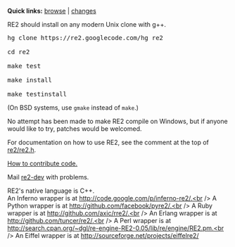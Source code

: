 <b>Quick links:</b> <a href='http://code.google.com/p/re2/source/browse'>browse</a> | <a href='http://code.google.com/p/re2/source/list'>changes</a>

RE2 should install on any modern Unix clone with g++.

<pre>
hg clone https://re2.googlecode.com/hg re2<br>
cd re2<br>
make test<br>
make install<br>
make testinstall</pre>
(On BSD systems, use `gmake` instead of `make`.)

No attempt has been made to make RE2 compile on Windows, but if anyone would like to try, patches would be welcomed.

For documentation on how to use RE2, see the comment at the top of <a href='http://code.google.com/p/re2/source/browse/re2/re2.h'>re2/re2.h</a>.

[How to contribute code.](Contribute.md)

Mail [re2-dev](http://groups.google.com/group/re2-dev) with problems.

RE2's native language is C++.<br />
An Inferno wrapper is at http://code.google.com/p/inferno-re2/.<br />
A Python wrapper is at http://github.com/facebook/pyre2/.<br />
A Ruby wrapper is at http://github.com/axic/rre2/.<br />
An Erlang wrapper is at http://github.com/tuncer/re2/.<br />
A Perl wrapper is at http://search.cpan.org/~dgl/re-engine-RE2-0.05/lib/re/engine/RE2.pm.<br />
An Eiffel wrapper is at http://sourceforge.net/projects/eiffelre2/<br />